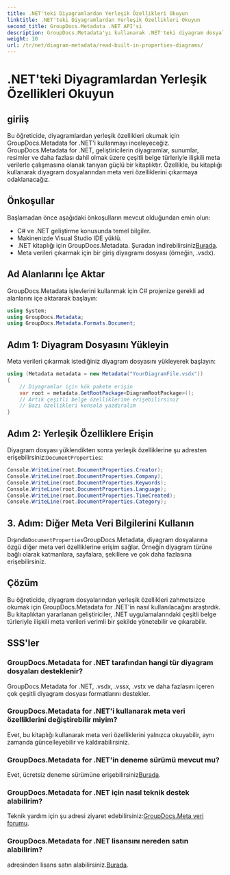 ```yaml
---
title: .NET'teki Diyagramlardan Yerleşik Özellikleri Okuyun
linktitle: .NET'teki Diyagramlardan Yerleşik Özellikleri Okuyun
second_title: GroupDocs.Metadata .NET API'si
description: GroupDocs.Metadata'yı kullanarak .NET'teki diyagram dosyalarından meta verileri çıkarmayı öğrenin. Doküman yönetimini ve analizini verimli bir şekilde geliştirin.
weight: 10
url: /tr/net/diagram-metadata/read-built-in-properties-diagrams/
---
```


# .NET'teki Diyagramlardan Yerleşik Özellikleri Okuyun

## giriiş
Bu öğreticide, diyagramlardan yerleşik özellikleri okumak için GroupDocs.Metadata for .NET'i kullanmayı inceleyeceğiz. GroupDocs.Metadata for .NET, geliştiricilerin diyagramlar, sunumlar, resimler ve daha fazlası dahil olmak üzere çeşitli belge türleriyle ilişkili meta verilerle çalışmasına olanak tanıyan güçlü bir kitaplıktır. Özellikle, bu kitaplığı kullanarak diyagram dosyalarından meta veri özelliklerini çıkarmaya odaklanacağız.
## Önkoşullar
Başlamadan önce aşağıdaki önkoşulların mevcut olduğundan emin olun:
- C# ve .NET geliştirme konusunda temel bilgiler.
- Makinenizde Visual Studio IDE yüklü.
-  .NET kitaplığı için GroupDocs.Metadata. Şuradan indirebilirsiniz[Burada](https://releases.groupdocs.com/metadata/net/).
- Meta verileri çıkarmak için bir giriş diyagramı dosyası (örneğin, .vsdx).

## Ad Alanlarını İçe Aktar
GroupDocs.Metadata işlevlerini kullanmak için C# projenize gerekli ad alanlarını içe aktararak başlayın:
```csharp
using System;
using GroupDocs.Metadata;
using GroupDocs.Metadata.Formats.Document;
```
## Adım 1: Diyagram Dosyasını Yükleyin
Meta verileri çıkarmak istediğiniz diyagram dosyasını yükleyerek başlayın:
```csharp
using (Metadata metadata = new Metadata("YourDiagramFile.vsdx"))
{
    // Diyagramlar için kök pakete erişin
    var root = metadata.GetRootPackage<DiagramRootPackage>();
    // Artık çeşitli belge özelliklerine erişebilirsiniz
    // Bazı özellikleri konsola yazdıralım
}
```
## Adım 2: Yerleşik Özelliklere Erişin
 Diyagram dosyası yüklendikten sonra yerleşik özelliklerine şu adresten erişebilirsiniz:`DocumentProperties`:
```csharp
Console.WriteLine(root.DocumentProperties.Creator);
Console.WriteLine(root.DocumentProperties.Company);
Console.WriteLine(root.DocumentProperties.Keywords);
Console.WriteLine(root.DocumentProperties.Language);
Console.WriteLine(root.DocumentProperties.TimeCreated);
Console.WriteLine(root.DocumentProperties.Category);
```
## 3. Adım: Diğer Meta Veri Bilgilerini Kullanın
 Dışında`DocumentProperties`GroupDocs.Metadata, diyagram dosyalarına özgü diğer meta veri özelliklerine erişim sağlar. Örneğin diyagram türüne bağlı olarak katmanlara, sayfalara, şekillere ve çok daha fazlasına erişebilirsiniz.

## Çözüm
Bu öğreticide, diyagram dosyalarından yerleşik özellikleri zahmetsizce okumak için GroupDocs.Metadata for .NET'in nasıl kullanılacağını araştırdık. Bu kitaplıktan yararlanan geliştiriciler, .NET uygulamalarındaki çeşitli belge türleriyle ilişkili meta verileri verimli bir şekilde yönetebilir ve çıkarabilir.

## SSS'ler
### GroupDocs.Metadata for .NET tarafından hangi tür diyagram dosyaları desteklenir?
GroupDocs.Metadata for .NET, .vsdx, .vssx, .vstx ve daha fazlasını içeren çok çeşitli diyagram dosyası formatlarını destekler.
### GroupDocs.Metadata for .NET'i kullanarak meta veri özelliklerini değiştirebilir miyim?
Evet, bu kitaplığı kullanarak meta veri özelliklerini yalnızca okuyabilir, aynı zamanda güncelleyebilir ve kaldırabilirsiniz.
### GroupDocs.Metadata for .NET'in deneme sürümü mevcut mu?
 Evet, ücretsiz deneme sürümüne erişebilirsiniz[Burada](https://releases.groupdocs.com/).
### GroupDocs.Metadata for .NET için nasıl teknik destek alabilirim?
 Teknik yardım için şu adresi ziyaret edebilirsiniz:[GroupDocs.Meta veri forumu](https://forum.groupdocs.com/c/metadata/14).
### GroupDocs.Metadata for .NET lisansını nereden satın alabilirim?
 adresinden lisans satın alabilirsiniz.[Burada](https://purchase.groupdocs.com/buy).